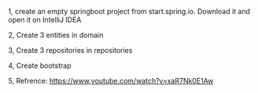 1, create an empty springboot project from start.spring.io. Download it and open it on IntelliJ IDEA

2, Create 3 entities in domain

3, Create 3 repositories in repositories 

4, Create bootstrap

5, Refrence: https://www.youtube.com/watch?v=xaR7Nk0E1Aw 
